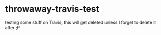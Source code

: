 # throwaway-travis-test
testing some stuff on Travis; this will get deleted unless I forget to delete it after ;P
